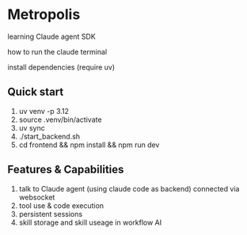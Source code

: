 # Metropolis

learning Claude agent SDK

how to run the claude terminal

install dependencies (require uv)


## Quick start

1. uv venv -p 3.12
2. source .venv/bin/activate
3. uv sync
4. ./start_backend.sh
5. cd frontend && npm install && npm run dev


## Features & Capabilities

1. talk to Claude agent (using claude code as backend) connected via websocket
2. tool use & code execution
3. persistent sessions
4. skill storage and skill useage in workflow AI
